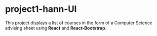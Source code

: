 # project1-hann-UI
This project displays a list of courses in the form of a Computer Science advising sheet using **React** and **React-Bootstrap**.

